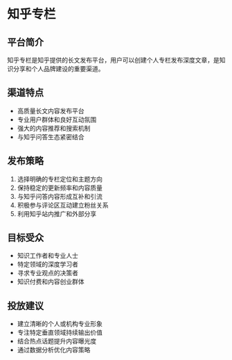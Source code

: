 # 知乎专栏

## 平台简介
知乎专栏是知乎提供的长文发布平台，用户可以创建个人专栏发布深度文章，是知识分享和个人品牌建设的重要渠道。

## 渠道特点
- 高质量长文内容发布平台
- 专业用户群体和良好互动氛围
- 强大的内容推荐和搜索机制
- 与知乎问答生态紧密结合

## 发布策略
1. 选择明确的专栏定位和主题方向
2. 保持稳定的更新频率和内容质量
3. 与知乎问答内容形成互补和引流
4. 积极参与评论区互动建立粉丝关系
5. 利用知乎站内推广和外部分享

## 目标受众
- 知识工作者和专业人士
- 特定领域的深度学习者
- 寻求专业观点的决策者
- 知识付费和内容创业群体

## 投放建议
- 建立清晰的个人或机构专业形象
- 专注特定垂直领域持续输出价值
- 结合热点话题提升内容曝光度
- 通过数据分析优化内容策略